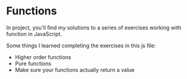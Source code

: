 # Functions

In project, you'll find my solutions to a series of exercises working with function in JavaScript.

Some things I learned completing the exercises in this js file:
* Higher order functions
* Pure functions
* Make sure your functions actually return a value
